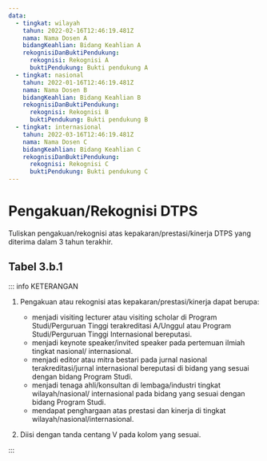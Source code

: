 ```yaml
---
data:
  - tingkat: wilayah
    tahun: 2022-02-16T12:46:19.481Z
    nama: Nama Dosen A
    bidangKeahlian: Bidang Keahlian A
    rekognisiDanBuktiPendukung:
      rekognisi: Rekognisi A
      buktiPendukung: Bukti pendukung A
  - tingkat: nasional
    tahun: 2022-01-16T12:46:19.481Z
    nama: Nama Dosen B
    bidangKeahlian: Bidang Keahlian B
    rekognisiDanBuktiPendukung:
      rekognisi: Rekognisi B
      buktiPendukung: Bukti pendukung B
  - tingkat: internasional
    tahun: 2022-03-16T12:46:19.481Z
    nama: Nama Dosen C
    bidangKeahlian: Bidang Keahlian C
    rekognisiDanBuktiPendukung:
      rekognisi: Rekognisi C
      buktiPendukung: Bukti pendukung C
---
```


<script setup>
import { useData } from "vitepress"
import Tabel from '../components/tabel-3b1.vue'

const { frontmatter } = useData()
</script>

# Pengakuan/Rekognisi DTPS

Tuliskan pengakuan/rekognisi atas kepakaran/prestasi/kinerja DTPS yang diterima dalam 3 tahun terakhir.

## Tabel 3.b.1

<Tabel :data="frontmatter.data" />

::: info KETERANGAN

1. Pengakuan atau rekognisi atas kepakaran/prestasi/kinerja dapat berupa:

   - menjadi visiting lecturer atau visiting scholar di Program Studi/Perguruan Tinggi terakreditasi A/Unggul atau Program Studi/Perguruan Tinggi Internasional bereputasi.
   - menjadi keynote speaker/invited speaker pada pertemuan ilmiah tingkat nasional/ internasional.
   - menjadi editor atau mitra bestari pada jurnal nasional terakreditasi/jurnal internasional bereputasi di bidang yang sesuai dengan bidang Program Studi.
   - menjadi tenaga ahli/konsultan di lembaga/industri tingkat wilayah/nasional/ internasional pada bidang yang sesuai dengan bidang Program Studi.
   - mendapat penghargaan atas prestasi dan kinerja di tingkat wilayah/nasional/internasional.

1. Diisi dengan tanda centang V pada kolom yang sesuai.

:::
